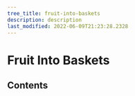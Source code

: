 ```yaml
---
tree_title: fruit-into-baskets
description: description
last_modified: 2022-06-09T21:23:28.2328
---
```


# Fruit Into Baskets

## Contents

